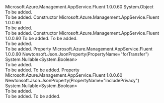 <Type Name="TopLevelDomainAgreementOptionInner" FullName="Microsoft.Azure.Management.AppService.Fluent.Models.TopLevelDomainAgreementOptionInner">
  <TypeSignature Language="C#" Value="public class TopLevelDomainAgreementOptionInner" />
  <TypeSignature Language="ILAsm" Value=".class public auto ansi beforefieldinit TopLevelDomainAgreementOptionInner extends System.Object" />
  <TypeSignature Language="DocId" Value="T:Microsoft.Azure.Management.AppService.Fluent.Models.TopLevelDomainAgreementOptionInner" />
  <TypeSignature Language="VB.NET" Value="Public Class TopLevelDomainAgreementOptionInner" />
  <TypeSignature Language="F#" Value="type TopLevelDomainAgreementOptionInner = class" />
  <AssemblyInfo>
    <AssemblyName>Microsoft.Azure.Management.AppService.Fluent</AssemblyName>
    <AssemblyVersion>1.0.0.60</AssemblyVersion>
  </AssemblyInfo>
  <Base>
    <BaseTypeName>System.Object</BaseTypeName>
  </Base>
  <Interfaces />
  <Docs>
    <summary>To be added.</summary>
    <remarks>To be added.</remarks>
  </Docs>
  <Members>
    <Member MemberName=".ctor">
      <MemberSignature Language="C#" Value="public TopLevelDomainAgreementOptionInner ();" />
      <MemberSignature Language="ILAsm" Value=".method public hidebysig specialname rtspecialname instance void .ctor() cil managed" />
      <MemberSignature Language="DocId" Value="M:Microsoft.Azure.Management.AppService.Fluent.Models.TopLevelDomainAgreementOptionInner.#ctor" />
      <MemberSignature Language="VB.NET" Value="Public Sub New ()" />
      <MemberType>Constructor</MemberType>
      <AssemblyInfo>
        <AssemblyName>Microsoft.Azure.Management.AppService.Fluent</AssemblyName>
        <AssemblyVersion>1.0.0.60</AssemblyVersion>
      </AssemblyInfo>
      <Parameters />
      <Docs>
        <summary>To be added.</summary>
        <remarks>To be added.</remarks>
      </Docs>
    </Member>
    <Member MemberName=".ctor">
      <MemberSignature Language="C#" Value="public TopLevelDomainAgreementOptionInner (Nullable&lt;bool&gt; includePrivacy = null, Nullable&lt;bool&gt; forTransfer = null);" />
      <MemberSignature Language="ILAsm" Value=".method public hidebysig specialname rtspecialname instance void .ctor(valuetype System.Nullable`1&lt;bool&gt; includePrivacy, valuetype System.Nullable`1&lt;bool&gt; forTransfer) cil managed" />
      <MemberSignature Language="DocId" Value="M:Microsoft.Azure.Management.AppService.Fluent.Models.TopLevelDomainAgreementOptionInner.#ctor(System.Nullable{System.Boolean},System.Nullable{System.Boolean})" />
      <MemberSignature Language="VB.NET" Value="Public Sub New (Optional includePrivacy As Nullable(Of Boolean) = null, Optional forTransfer As Nullable(Of Boolean) = null)" />
      <MemberSignature Language="F#" Value="new Microsoft.Azure.Management.AppService.Fluent.Models.TopLevelDomainAgreementOptionInner : Nullable&lt;bool&gt; * Nullable&lt;bool&gt; -&gt; Microsoft.Azure.Management.AppService.Fluent.Models.TopLevelDomainAgreementOptionInner" Usage="new Microsoft.Azure.Management.AppService.Fluent.Models.TopLevelDomainAgreementOptionInner (includePrivacy, forTransfer)" />
      <MemberType>Constructor</MemberType>
      <AssemblyInfo>
        <AssemblyName>Microsoft.Azure.Management.AppService.Fluent</AssemblyName>
        <AssemblyVersion>1.0.0.60</AssemblyVersion>
      </AssemblyInfo>
      <Parameters>
        <Parameter Name="includePrivacy" Type="System.Nullable&lt;System.Boolean&gt;" />
        <Parameter Name="forTransfer" Type="System.Nullable&lt;System.Boolean&gt;" />
      </Parameters>
      <Docs>
        <param name="includePrivacy">To be added.</param>
        <param name="forTransfer">To be added.</param>
        <summary>To be added.</summary>
        <remarks>To be added.</remarks>
      </Docs>
    </Member>
    <Member MemberName="ForTransfer">
      <MemberSignature Language="C#" Value="public Nullable&lt;bool&gt; ForTransfer { get; set; }" />
      <MemberSignature Language="ILAsm" Value=".property instance valuetype System.Nullable`1&lt;bool&gt; ForTransfer" />
      <MemberSignature Language="DocId" Value="P:Microsoft.Azure.Management.AppService.Fluent.Models.TopLevelDomainAgreementOptionInner.ForTransfer" />
      <MemberSignature Language="VB.NET" Value="Public Property ForTransfer As Nullable(Of Boolean)" />
      <MemberSignature Language="F#" Value="member this.ForTransfer : Nullable&lt;bool&gt; with get, set" Usage="Microsoft.Azure.Management.AppService.Fluent.Models.TopLevelDomainAgreementOptionInner.ForTransfer" />
      <MemberType>Property</MemberType>
      <AssemblyInfo>
        <AssemblyName>Microsoft.Azure.Management.AppService.Fluent</AssemblyName>
        <AssemblyVersion>1.0.0.60</AssemblyVersion>
      </AssemblyInfo>
      <Attributes>
        <Attribute>
          <AttributeName>Newtonsoft.Json.JsonProperty(PropertyName="forTransfer")</AttributeName>
        </Attribute>
      </Attributes>
      <ReturnValue>
        <ReturnType>System.Nullable&lt;System.Boolean&gt;</ReturnType>
      </ReturnValue>
      <Docs>
        <summary>To be added.</summary>
        <value>To be added.</value>
        <remarks>To be added.</remarks>
      </Docs>
    </Member>
    <Member MemberName="IncludePrivacy">
      <MemberSignature Language="C#" Value="public Nullable&lt;bool&gt; IncludePrivacy { get; set; }" />
      <MemberSignature Language="ILAsm" Value=".property instance valuetype System.Nullable`1&lt;bool&gt; IncludePrivacy" />
      <MemberSignature Language="DocId" Value="P:Microsoft.Azure.Management.AppService.Fluent.Models.TopLevelDomainAgreementOptionInner.IncludePrivacy" />
      <MemberSignature Language="VB.NET" Value="Public Property IncludePrivacy As Nullable(Of Boolean)" />
      <MemberSignature Language="F#" Value="member this.IncludePrivacy : Nullable&lt;bool&gt; with get, set" Usage="Microsoft.Azure.Management.AppService.Fluent.Models.TopLevelDomainAgreementOptionInner.IncludePrivacy" />
      <MemberType>Property</MemberType>
      <AssemblyInfo>
        <AssemblyName>Microsoft.Azure.Management.AppService.Fluent</AssemblyName>
        <AssemblyVersion>1.0.0.60</AssemblyVersion>
      </AssemblyInfo>
      <Attributes>
        <Attribute>
          <AttributeName>Newtonsoft.Json.JsonProperty(PropertyName="includePrivacy")</AttributeName>
        </Attribute>
      </Attributes>
      <ReturnValue>
        <ReturnType>System.Nullable&lt;System.Boolean&gt;</ReturnType>
      </ReturnValue>
      <Docs>
        <summary>To be added.</summary>
        <value>To be added.</value>
        <remarks>To be added.</remarks>
      </Docs>
    </Member>
  </Members>
</Type>